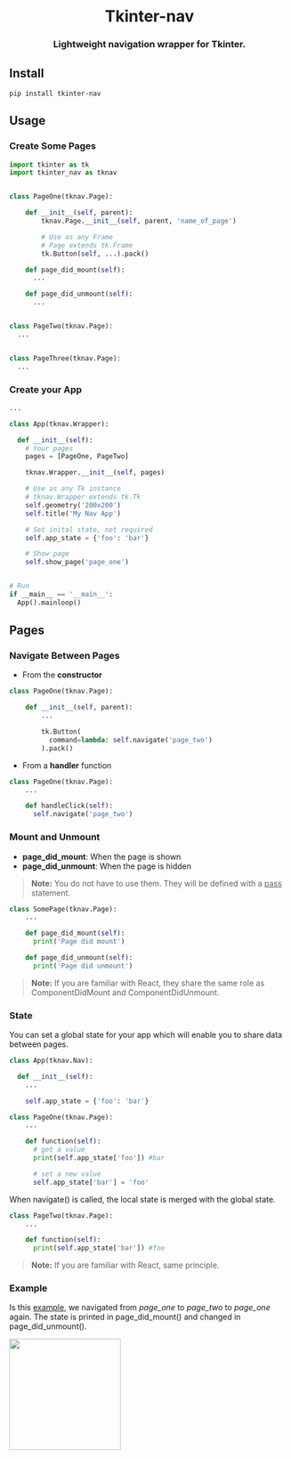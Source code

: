 <div align=center>
  <h1>Tkinter-nav</h1>
  <h3>Lightweight navigation wrapper for Tkinter.</h3>
</div>

## Install

```
pip install tkinter-nav
```

## Usage

### Create Some Pages

```python
import tkinter as tk
import tkinter_nav as tknav


class PageOne(tknav.Page):

    def __init__(self, parent):
        tknav.Page.__init__(self, parent, 'name_of_page')

        # Use as any Frame
        # Page extends tk.Frame
        tk.Button(self, ...).pack()

    def page_did_mount(self):
      ...

    def page_did_unmount(self):
      ...


class PageTwo(tknav.Page):
  ...


class PageThree(tknav.Page):
  ...
```

### Create your App

```python
...

class App(tknav.Wrapper):

  def __init__(self):
    # Your pages
    pages = [PageOne, PageTwo]

    tknav.Wrapper.__init__(self, pages)

    # Use as any Tk instance
    # tknav.Wrapper extends tk.Tk
    self.geometry('200x200')
    self.title('My Nav App')

    # Set inital state, not required
    self.app_state = {'foo': 'bar'}

    # Show page
    self.show_page('page_one')


# Run
if __main__ == '__main__':
  App().mainloop()
```

## Pages

### Navigate Between Pages

* From the **constructor**

```python
class PageOne(tknav.Page):

    def __init__(self, parent):
        ...

        tk.Button(
          command=lambda: self.navigate('page_two')
        ).pack()
```

* From a **handler** function

```python
class PageOne(tknav.Page):
    ...

    def handleClick(self):
      self.navigate('page_two')
```

### Mount and Unmount

* **page_did_mount**: When the page is shown
* **page_did_unmount**: When the page is hidden

> **Note:** You do not have to use them. They will be defined with a <u>pass</u> statement.

```python
class SomePage(tknav.Page):
    ...

    def page_did_mount(self):
      print('Page did mount')

    def page_did_unmount(self):
      print('Page did unmount')
```

> **Note:** If you are familiar with React, they share the same role as ComponentDidMount and ComponentDidUnmount.

### State

You can set a global state for your app which will enable you to share data between pages.

```python
class App(tknav.Nav):

  def __init__(self):
    ...

    self.app_state = {'foo': 'bar'}

class PageOne(tknav.Page):
    ...

    def function(self):
      # get a value
      print(self.app_state['foo']) #bar

      # set a new value
      self.app_state['bar'] = 'foo'
```

When navigate() is called, the local state is merged with the global state.

```python
class PageTwo(tknav.Page):
    ...

    def function(self):
      print(self.app_state['bar']) #foo
```

> **Note:** If you are familiar with React, same principle.

### Example

Is this [example](https://github.com/maxzaleski/tkinter-nav/blob/master/example/example.py), we navigated from *page_one* to *page_two* to *page_one* again. The state is printed in page_did_mount() and changed in page_did_unmount().

<img src='https://i.imgur.com/RkfIsT1.png' height=200/>
